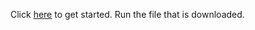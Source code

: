 Click [here](http://boxstarter.org/package/url?https://raw.githubusercontent.com/ItinerisLtd/boxstarter-dev/main/setup.ps1) to get started.
Run the file that is downloaded.
